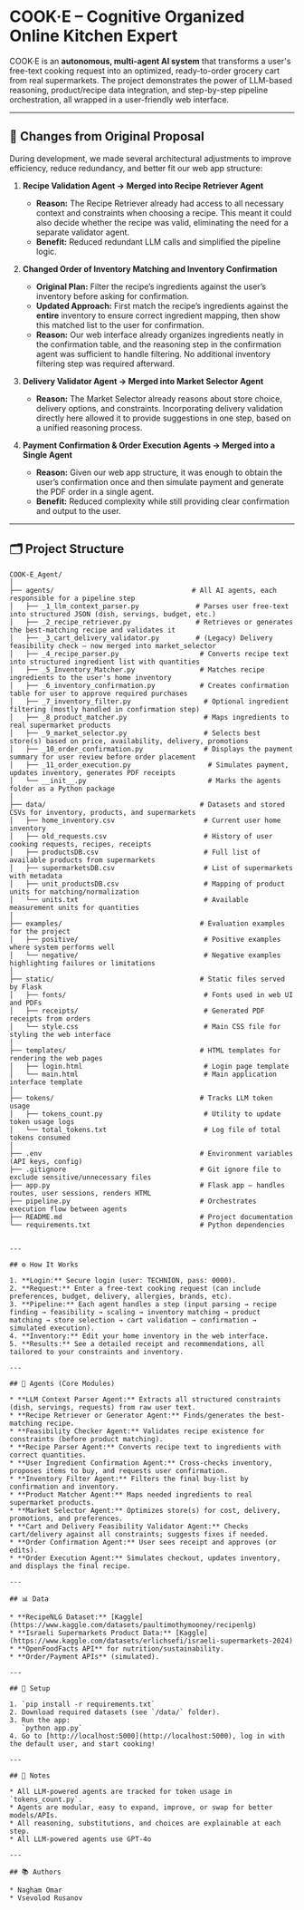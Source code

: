 # COOK·E – Cognitive Organized Online Kitchen Expert

COOK·E is an **autonomous, multi-agent AI system** that transforms a user's free-text cooking request into an optimized, ready-to-order grocery cart from real supermarkets. The project demonstrates the power of LLM-based reasoning, product/recipe data integration, and step-by-step pipeline orchestration, all wrapped in a user-friendly web interface.

---

## 🔄 Changes from Original Proposal

During development, we made several architectural adjustments to improve efficiency, reduce redundancy, and better fit our web app structure:  

1. **Recipe Validation Agent → Merged into Recipe Retriever Agent**  
   - **Reason:** The Recipe Retriever already had access to all necessary context and constraints when choosing a recipe. This meant it could also decide whether the recipe was valid, eliminating the need for a separate validator agent.  
   - **Benefit:** Reduced redundant LLM calls and simplified the pipeline logic.  

2. **Changed Order of Inventory Matching and Inventory Confirmation**  
   - **Original Plan:** Filter the recipe’s ingredients against the user’s inventory before asking for confirmation.  
   - **Updated Approach:** First match the recipe’s ingredients against the **entire** inventory to ensure correct ingredient mapping, then show this matched list to the user for confirmation.  
   - **Reason:** Our web interface already organizes ingredients neatly in the confirmation table, and the reasoning step in the confirmation agent was sufficient to handle filtering. No additional inventory filtering step was required afterward.  

3. **Delivery Validator Agent → Merged into Market Selector Agent**  
   - **Reason:** The Market Selector already reasons about store choice, delivery options, and constraints. Incorporating delivery validation directly here allowed it to provide suggestions in one step, based on a unified reasoning process.  

4. **Payment Confirmation & Order Execution Agents → Merged into a Single Agent**  
   - **Reason:** Given our web app structure, it was enough to obtain the user’s confirmation once and then simulate payment and generate the PDF order in a single agent.  
   - **Benefit:** Reduced complexity while still providing clear confirmation and output to the user.  

---

## 🗂️ Project Structure

```
COOK-E_Agent/
│
├── agents/                                  # All AI agents, each responsible for a pipeline step
│   ├── _1_llm_context_parser.py              # Parses user free-text into structured JSON (dish, servings, budget, etc.)
│   ├── _2_recipe_retriever.py                # Retrieves or generates the best-matching recipe and validates it
│   ├── _3_cart_delivery_validator.py         # (Legacy) Delivery feasibility check – now merged into market_selector
│   ├── _4_recipe_parser.py                    # Converts recipe text into structured ingredient list with quantities
│   ├── _5_Inventory_Matcher.py                # Matches recipe ingredients to the user's home inventory
│   ├── _6_inventory_confirmation.py           # Creates confirmation table for user to approve required purchases
│   ├── _7_inventory_filter.py                  # Optional ingredient filtering (mostly handled in confirmation step)
│   ├── _8_product_matcher.py                   # Maps ingredients to real supermarket products
│   ├── _9_market_selector.py                   # Selects best store(s) based on price, availability, delivery, promotions
│   ├── _10_order_confirmation.py               # Displays the payment summary for user review before order placement
│   ├── _11_order_execution.py                   # Simulates payment, updates inventory, generates PDF receipts
│   └── __init__.py                              # Marks the agents folder as a Python package
│
├── data/                                      # Datasets and stored CSVs for inventory, products, and supermarkets
│   ├── home_inventory.csv                      # Current user home inventory
│   ├── old_requests.csv                        # History of user cooking requests, recipes, receipts
│   ├── productsDB.csv                          # Full list of available products from supermarkets
│   ├── supermarketsDB.csv                      # List of supermarkets with metadata
│   ├── unit_productsDB.csv                     # Mapping of product units for matching/normalization
│   └── units.txt                               # Available measurement units for quantities
│
├── examples/                                  # Evaluation examples for the project
│   ├── positive/                               # Positive examples where system performs well
│   └── negative/                               # Negative examples highlighting failures or limitations
│
├── static/                                    # Static files served by Flask
│   ├── fonts/                                  # Fonts used in web UI and PDFs
│   ├── receipts/                               # Generated PDF receipts from orders
│   └── style.css                               # Main CSS file for styling the web interface
│
├── templates/                                 # HTML templates for rendering the web pages
│   ├── login.html                              # Login page template
│   └── main.html                               # Main application interface template
│
├── tokens/                                    # Tracks LLM token usage
│   ├── tokens_count.py                         # Utility to update token usage logs
│   └── total_tokens.txt                        # Log file of total tokens consumed
│
├── .env                                       # Environment variables (API keys, config)
├── .gitignore                                 # Git ignore file to exclude sensitive/unnecessary files
├── app.py                                     # Flask app – handles routes, user sessions, renders HTML
├── pipeline.py                                # Orchestrates execution flow between agents
├── README.md                                  # Project documentation
└── requirements.txt                           # Python dependencies


---

## ⚙️ How It Works

1. **Login:** Secure login (user: TECHNION, pass: 0000).
2. **Request:** Enter a free-text cooking request (can include preferences, budget, delivery, allergies, brands, etc).
3. **Pipeline:** Each agent handles a step (input parsing → recipe finding → feasibility → scaling → inventory matching → product matching → store selection → cart validation → confirmation → simulated execution).
4. **Inventory:** Edit your home inventory in the web interface.
5. **Results:** See a detailed receipt and recommendations, all tailored to your constraints and inventory.

---

## 🧠 Agents (Core Modules)

* **LLM Context Parser Agent:** Extracts all structured constraints (dish, servings, requests) from raw user text.
* **Recipe Retriever or Generator Agent:** Finds/generates the best-matching recipe.
* **Feasibility Checker Agent:** Validates recipe existence for constraints (before product matching).
* **Recipe Parser Agent:** Converts recipe text to ingredients with correct quantities.
* **User Ingredient Confirmation Agent:** Cross-checks inventory, proposes items to buy, and requests user confirmation.
* **Inventory Filter Agent:** Filters the final buy-list by confirmation and inventory.
* **Product Matcher Agent:** Maps needed ingredients to real supermarket products.
* **Market Selector Agent:** Optimizes store(s) for cost, delivery, promotions, and preferences.
* **Cart and Delivery Feasibility Validator Agent:** Checks cart/delivery against all constraints; suggests fixes if needed.
* **Order Confirmation Agent:** User sees receipt and approves (or edits).
* **Order Execution Agent:** Simulates checkout, updates inventory, and displays the final recipe.

---

## 📊 Data

* **RecipeNLG Dataset:** [Kaggle](https://www.kaggle.com/datasets/paultimothymooney/recipenlg)
* **Israeli Supermarkets Product Data:** [Kaggle](https://www.kaggle.com/datasets/erlichsefi/israeli-supermarkets-2024)
* **OpenFoodFacts API** for nutrition/sustainability.
* **Order/Payment APIs** (simulated).

---

## 🔧 Setup

1. `pip install -r requirements.txt`
2. Download required datasets (see `/data/` folder).
3. Run the app:
   `python app.py`
4. Go to [http://localhost:5000](http://localhost:5000), log in with the default user, and start cooking!

---

## 📝 Notes

* All LLM-powered agents are tracked for token usage in `tokens_count.py`.
* Agents are modular, easy to expand, improve, or swap for better models/APIs.
* All reasoning, substitutions, and choices are explainable at each step.
* All LLM-powered agents use GPT-4o

---

## 📚 Authors

* Nagham Omar
* Vsevolod Rusanov

